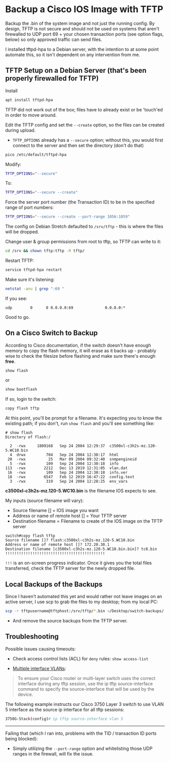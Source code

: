 # Backup a Cisco IOS Image with TFTP
Backup the .bin of the system image and not just the running config.  By design, TFTP is not secure and should not be used on systems that aren't firewalled to UDP port 69 + your chosen transaction ports (see option flags, below) so only approved traffic can send files.

I installed tftpd-hpa to a Debian server, with the intention to at some point automate this, so it isn't dependent on any intervention from me.

## TFTP Setup on a Debian Server (that's been properly firewalled for TFTP)
Install
```bash
apt install tftpd-hpa
```

TFTP did not work out of the box; files have to already exist or be 'touch'ed in order to move around.

Edit the TFTP config and set the `--create` option, so the files can be created during upload.
- `TFTP_OPTIONS` already has a `--secure` option; without this, you would first connect to the server and then set the directory (don't do that)

```bash
pico /etc/default/tftpd-hpa
```

Modify:
```bash
TFTP_OPTIONS="--secure"
```

To:
```bash
TFTP_OPTIONS="--secure --create"
```

Force the server port number (the Transaction ID) to be in the specified range of port numbers:
```bash
TFTP_OPTIONS="--secure --create --port-range 1056:1059"
```

The config on Debian Stretch defaulted to `/srv/tftp` - this is where the files will be dropped.

Change user & group permissions from root to tftp, so TFTP can write to it:
```bash
cd /srv && chown tftp:tftp -R tftp/
```

Restart TFTP:
```bash
service tftpd-hpa restart
```

Make sure it's listening:
```bash
netstat -anu | grep ":69 "
```

If you see:
```text
udp        0      0 0.0.0.0:69              0.0.0.0:*
```

Good to go.

## On a Cisco Switch to Backup
According to Cisco documentation, if the switch doesn't have enough memory to copy the flash memory, it will erase as it backs up - probably wise to check the filesize before flashing and make sure there's enough **free**.

```bash
show flash
```
or
```bash
show bootflash
```

If so, login to the switch:
```bash
copy flash tftp
```

At this point, you'll be prompt for a filename.  It's expecting you to know the existing path; if you don't, run `show flash` and you'll see something like:
```text
# show flash
Directory of flash:/

  2  -rwx     1809168   Sep 24 2004 12:29:37  c3500xl-c3h2s-mz.120-5.WC10.bin
  4  drwx         704   Sep 24 2004 12:30:17  html
 20  -rwx          25   Mar 09 2004 09:32:40  snmpengineid
  5  -rwx         109   Sep 24 2004 12:30:18  info
113  -rwx        2212   Dec 13 2019 12:31:05  vlan.dat
 16  -rwx         109   Sep 24 2004 12:30:18  info.ver
 18  -rwx        6547   Feb 12 2019 16:47:22  config.text
  3  -rwx         319   Sep 24 2004 12:28:25  env_vars
```

**c3500xl-c3h2s-mz.120-5.WC10.bin** is the filename IOS expects to see.

My inputs (source filename will vary):
- Source filename [] = IOS image you want
- Address or name of remote host [] = Your TFTP server
- Destination filename = Filename to create of the IOS image on the TFTP server
```text
switch#copy flash tftp
Source filename []? flash:c3500xl-c3h2s-mz.120-5.WC10.bin
Address or name of remote host []? 172.20.30.1
Destination filename [c3500xl-c3h2s-mz.120-5.WC10.bin.bin]? tc8.bin
!!!!!!!!!!!!!!!!!!!!!!!!!!!!!!!!!!!!!!!!!!!!
```

`!!!` is an on-screen progress indicator.  Once it gives you the total files transferred, check the TFTP server for the newly dropped file.

## Local Backups of the Backups
Since I haven't automated this yet and would rather not leave images on an active server, I use scp to grab the files to my desktop; from my local PC:
```bash
scp -r tftpusername@tftphost:/srv/tftp/*.bin ~/Desktop/switch-backups/
```

- And remove the source backups from the TFTP server.

## Troubleshooting
Possible issues causing timeouts:
- Check access control lists (ACL) for `deny` rules: `show access-list`

- [Multiple interface VLANs](http://www.firewall.cx/cisco-technical-knowledgebase/cisco-routers/882-cisco-ip-tftp-source-interface.html):
> To ensure your Cisco router or multi-layer switch uses the correct interface during any tftp session, use the ip tftp source-interface command to specify the source-interface that will be used by the device.

The following example instructs our Cisco 3750 Layer 3 switch to use VLAN 5 interface as the source ip interface for all tftp sessions:
```bash
3750G-Stack(config)# ip tftp source-interface vlan 5
```
---
Failing that (which I ran into, problems with the TID / transaction ID ports being blocked):


- Simply utilizing the `--port-range` option and whitelisting those UDP ranges in the firewall, will fix the issue.
